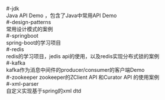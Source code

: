 #-jdk  
Java API Demo ，包含了Java中常用API Demo  
#-design-patterns  
常用设计模式的案例  
#-springboot  
spring-boot的学习项目  
#-redis  
redis的学习项目，jedis api的使用，以及redis实现分布式锁的案例  
#-kafka  
kafka作为消息中间件的producer/consumer的客户端Demo  
#-zookeeper
zookeeper的ZClient API 和Curator API 的使用案例  
#-xml-parser  
自定义实现基于spring的xml dtd  




